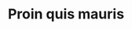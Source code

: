 ---
title: Proin quis mauris
tagline: Etiam ultricies, lorem quis efficitur porttitor, facilisis ante orci urna.
image: images/fulls/07.jpg
thumbnail: images/thumbs/07.jpg
---